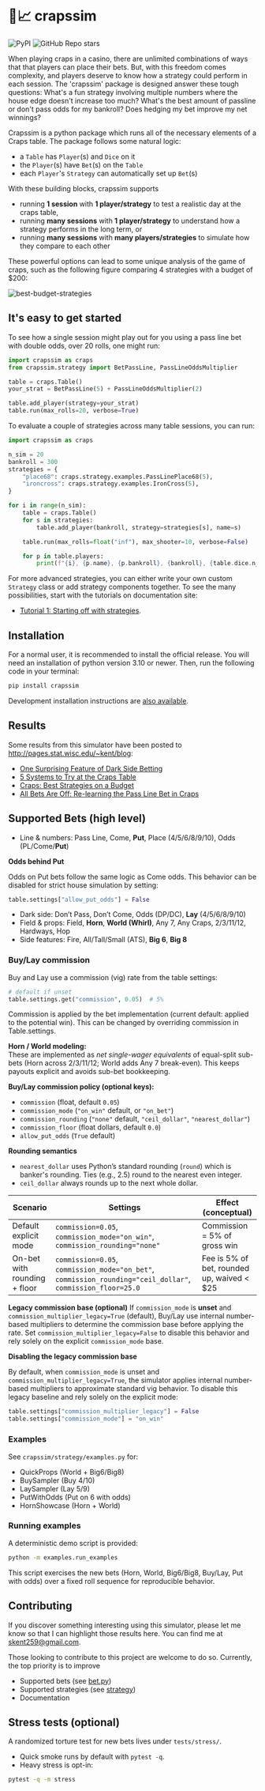 # :game_die::chart_with_upwards_trend: crapssim
![PyPI](https://img.shields.io/pypi/v/crapssim)
![GitHub Repo stars](https://img.shields.io/github/stars/skent259/crapssim?style=social)

When playing craps in a casino, there are unlimited combinations of ways that that players can place their bets. But, with this freedom comes complexity, and players deserve to know how a strategy could perform in each session. The 'crapssim' package is designed answer these tough questions: What's a fun strategy involving multiple numbers where the house edge doesn't increase too much? What's the best amount of passline or don't pass odds for my bankroll? Does hedging my bet improve my net winnings? 

Crapssim is a python package which runs all of the necessary elements of a Craps table.  The package follows some natural logic: 

- a `Table` has `Player`(s) and `Dice` on it
- the `Player`(s) have `Bet`(s) on the `Table` 
- each `Player`'s `Strategy` can automatically set up `Bet`(s)

With these building blocks, crapssim supports 

- running **1 session** with **1 player/strategy** to test a realistic day at the craps table,
- running **many sessions** with **1 player/strategy** to understand how a strategy performs in the long term, or
- running **many sessions** with **many players/strategies** to simulate how they compare to each other

These powerful options can lead to some unique analysis of the game of craps, such as the following figure comparing 4 strategies with a budget of $200:

![best-budget-strategies](https://user-images.githubusercontent.com/41379385/109597132-404bc280-7add-11eb-848c-1981d57d100a.png)

## It's easy to get started

To see how a single session might play out for you using a pass line bet with double odds, over 20 rolls, one might run:

```python
import crapssim as craps
from crapssim.strategy import BetPassLine, PassLineOddsMultiplier

table = craps.Table()
your_strat = BetPassLine(5) + PassLineOddsMultiplier(2)

table.add_player(strategy=your_strat)
table.run(max_rolls=20, verbose=True)
```

To evaluate a couple of strategies across many table sessions, you can run:

```python
import crapssim as craps

n_sim = 20
bankroll = 300
strategies = {
    "place68": craps.strategy.examples.PassLinePlace68(5),
    "ironcross": craps.strategy.examples.IronCross(5),
}

for i in range(n_sim):
    table = craps.Table()
    for s in strategies:
        table.add_player(bankroll, strategy=strategies[s], name=s)

    table.run(max_rolls=float("inf"), max_shooter=10, verbose=False)

    for p in table.players:
        print(f"{i}, {p.name}, {p.bankroll}, {bankroll}, {table.dice.n_rolls}")
```

For more advanced strategies, you can either write your own custom `Strategy` class or add strategy components together. To see the many possibilities, start with the tutorials on documentation site: 

* [Tutorial 1: Starting off with strategies](https://skent259.github.io/crapssim/tutorial-strategy-01.html). 

## Installation

For a normal user, it is recommended to install the official release. You will 
need an installation of python version 3.10 or newer.  Then, run the following 
code in your terminal: 

```python
pip install crapssim
```

Development installation instructions are [also available](./docs/installation.md).

## Results

Some results from this simulator have been posted to http://pages.stat.wisc.edu/~kent/blog:
- [One Surprising Feature of Dark Side Betting](https://pages.stat.wisc.edu/~kent/blog/2021.10.24/dark-side-surprises.html)
- [5 Systems to Try at the Craps Table](http://pages.stat.wisc.edu/~kent/blog/2021.02.22/five_craps_systems.html)
- [Craps: Best Strategies on a Budget](http://pages.stat.wisc.edu/~kent/blog/2019.07.31_Craps_Budget/craps_best-strategies-on-a-budget.html)
- [All Bets Are Off: Re-learning the Pass Line Bet in Craps](http://pages.stat.wisc.edu/~kent/blog/2019.02.28_Craps_Passline/passline-and-odds.html)


## Supported Bets (high level)

- Line & numbers: Pass Line, Come, **Put**, Place (4/5/6/8/9/10), Odds (PL/Come/**Put**)

**Odds behind Put**

Odds on Put bets follow the same logic as Come odds. This behavior can be
disabled for strict house simulation by setting:

```python
table.settings["allow_put_odds"] = False
```
- Dark side: Don’t Pass, Don’t Come, Odds (DP/DC), **Lay** (4/5/6/8/9/10)
- Field & props: Field, **Horn**, **World (Whirl)**, Any 7, Any Craps, 2/3/11/12, Hardways, Hop
- Side features: Fire, All/Tall/Small (ATS), **Big 6**, **Big 8**

### Buy/Lay commission

Buy and Lay use a commission (vig) rate from the table settings:

```python
# default if unset
table.settings.get("commission", 0.05)  # 5%
```

Commission is applied by the bet implementation (current default: applied to the potential win). This can be changed by overriding commission in Table.settings.

**Horn / World modeling:**  
These are implemented as *net single-wager equivalents* of equal-split sub-bets (Horn across 2/3/11/12; World adds Any 7 break-even). This keeps payouts explicit and avoids sub-bet bookkeeping.

**Buy/Lay commission policy (optional keys):**
- `commission` (float, default `0.05`)
- `commission_mode` (`"on_win"` default, or `"on_bet"`)
- `commission_rounding` (`"none"` default, `"ceil_dollar"`, `"nearest_dollar"`)
- `commission_floor` (float dollars, default `0.0`)
- `allow_put_odds` (`True` default)

**Rounding semantics**
- `nearest_dollar` uses Python’s standard rounding (`round`) which is banker's rounding.
  Ties (e.g., 2.5) round to the nearest even integer.
- `ceil_dollar` always rounds up to the next whole dollar.

| Scenario                         | Settings                                                                  | Effect (conceptual)                            |
|----------------------------------|---------------------------------------------------------------------------|-----------------------------------------------|
| Default explicit mode            | `commission=0.05`, `commission_mode="on_win"`, `commission_rounding="none"` | Commission = 5% of gross win                  |
| On-bet with rounding + floor     | `commission=0.05`, `commission_mode="on_bet"`, `commission_rounding="ceil_dollar"`, `commission_floor=25.0` | Fee is 5% of bet, rounded up, waived < $25 |

**Legacy commission base (optional)**
If `commission_mode` is **unset** and `commission_multiplier_legacy=True` (default),
Buy/Lay use internal number-based multipliers to determine the commission base before
applying the rate. Set `commission_multiplier_legacy=False` to disable this behavior
and rely solely on the explicit `commission_mode` base.

**Disabling the legacy commission base**

By default, when `commission_mode` is unset and
`commission_multiplier_legacy=True`, the simulator applies internal
number-based multipliers to approximate standard vig behavior.
To disable this legacy baseline and rely solely on the explicit mode:

```python
table.settings["commission_multiplier_legacy"] = False
table.settings["commission_mode"] = "on_win"
```

### Examples

See `crapssim/strategy/examples.py` for:
- QuickProps (World + Big6/Big8)
- BuySampler (Buy 4/10)
- LaySampler (Lay 5/9)
- PutWithOdds (Put on 6 with odds)
- HornShowcase (Horn + World)

### Running examples
A deterministic demo script is provided:

```bash
python -m examples.run_examples
```

This script exercises the new bets (Horn, World, Big6/Big8, Buy/Lay, Put with odds)
over a fixed roll sequence for reproducible behavior.


## Contributing

If you discover something interesting using this simulator, please let me know so that I can highlight those results here.  You can find me at skent259@gmail.com.

Those looking to contribute to this project are welcome to do so.  Currently, the top priority is to improve

- Supported bets (see [bet.py](https://github.com/skent259/crapssim/blob/main/crapssim/bet.py))
- Supported strategies (see [strategy](https://github.com/skent259/crapssim/tree/main/crapssim/strategy))
- Documentation




## Stress tests (optional)

A randomized torture test for new bets lives under `tests/stress/`.

- Quick smoke runs by default with `pytest -q`.
- Heavy stress is opt-in:

```bash
pytest -q -m stress
```
